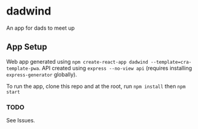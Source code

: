 # dadwind
An app for dads to meet up

## App Setup
Web app generated using `npm create-react-app dadwind --template=cra-template-pwa`. API created using `express --no-view api` (requires installing `express-generator` globally).

To run the app, clone this repo and at the root, run `npm install` then `npm start`

### TODO
See Issues.
